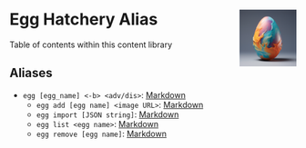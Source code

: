 <h1>Egg Hatchery Alias<img align="right" src="./Data/images/canvas1.png" width="100px"></h1>
Table of contents within this content library

## Aliases
- `egg [egg_name] <-b> <adv/dis>`: [Markdown](/Code/egg.md)
    - `egg add [egg name] <image URL>`: [Markdown](/Code/add/add.md)
    - `egg import [JSON string]`: [Markdown](/Code/import/import.md)
    - `egg list <egg name>`: [Markdown](/Code/list/list.md)
    - `egg remove [egg name]`: [Markdown](/Code/remove/remove.md)